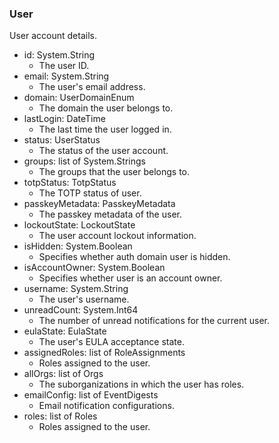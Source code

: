 ### User
User account details.

- id: System.String
  - The user ID.
- email: System.String
  - The user's email address.
- domain: UserDomainEnum
  - The domain the user belongs to.
- lastLogin: DateTime
  - The last time the user logged in.
- status: UserStatus
  - The status of the user account.
- groups: list of System.Strings
  - The groups that the user belongs to.
- totpStatus: TotpStatus
  - The TOTP status of user.
- passkeyMetadata: PasskeyMetadata
  - The passkey metadata of the user.
- lockoutState: LockoutState
  - The user account lockout information.
- isHidden: System.Boolean
  - Specifies whether auth domain user is hidden.
- isAccountOwner: System.Boolean
  - Specifies whether user is an account owner.
- username: System.String
  - The user's username.
- unreadCount: System.Int64
  - The number of unread notifications for the current user.
- eulaState: EulaState
  - The user's EULA acceptance state.
- assignedRoles: list of RoleAssignments
  - Roles assigned to the user.
- allOrgs: list of Orgs
  - The suborganizations in which the user has roles.
- emailConfig: list of EventDigests
  - Email notification configurations.
- roles: list of Roles
  - Roles assigned to the user.

